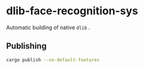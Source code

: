 # dlib-face-recognition-sys

Automatic building of native `dlib` .

## Publishing

```bash
cargo publish --no-default-features
```
